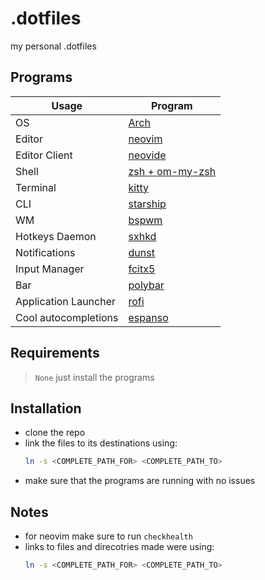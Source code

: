# .dotfiles

my personal .dotfiles

## Programs

| Usage                | Program                                       |
| -------------------- | --------------------------------------------- |
| OS                   | [Arch](https://archlinux.org)                 |
| Editor               | [neovim](https://neovim.io)                   |
| Editor Client        | [neovide](https://neovide.dev)                |
| Shell                | [zsh + om-my-zsh](https://ohmyz.sh)           |
| Terminal             | [kitty](https://sw.kovidgoyal.net/kitty/)     |
| CLI                  | [starship](https://starship.rs)               |
| WM                   | [bspwm](https://github.com/baskerville/bspwm) |
| Hotkeys Daemon       | [sxhkd](https://github.com/baskerville/sxhkd) |
| Notifications        | [dunst](https://dunst-project.org/)           |
| Input Manager        | [fcitx5](https://github.com/fcitx/fcitx5)     |
| Bar                  | [polybar]()                                   |
| Application Launcher | [rofi](https://github.com/davatorium/rofi)    |
| Cool autocompletions | [espanso](https://espanso.org/)               |

## Requirements

> `None` just install the programs

## Installation

- clone the repo
- link the files to its destinations using:
  ```bash
  ln -s <COMPLETE_PATH_FOR> <COMPLETE_PATH_TO>
  ```
- make sure that the programs are running with no issues

## Notes

- for neovim make sure to run `checkhealth`
- links to files and direcotries made were using:
  ```bash
  ln -s <COMPLETE_PATH_FOR> <COMPLETE_PATH_TO>
  ```
